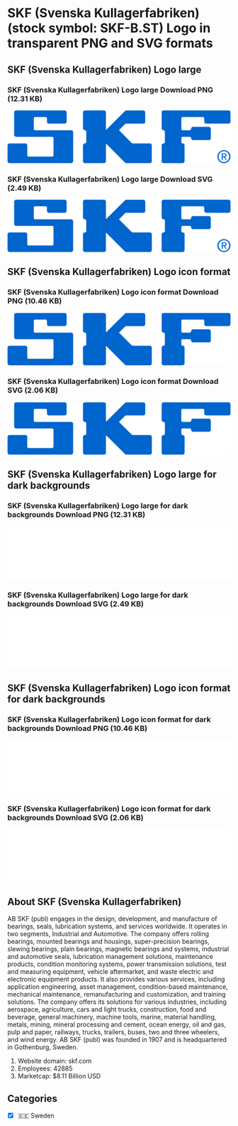# SKF (Svenska Kullagerfabriken) (stock symbol: SKF-B.ST) Logo in transparent PNG and SVG formats

## SKF (Svenska Kullagerfabriken) Logo large

### SKF (Svenska Kullagerfabriken) Logo large Download PNG (12.31 KB)

![SKF (Svenska Kullagerfabriken) Logo large Download PNG (12.31 KB)](/img/orig/SKF-B.ST_BIG-70f6ab89.png)

### SKF (Svenska Kullagerfabriken) Logo large Download SVG (2.49 KB)

![SKF (Svenska Kullagerfabriken) Logo large Download SVG (2.49 KB)](/img/orig/SKF-B.ST_BIG-738090df.svg)

## SKF (Svenska Kullagerfabriken) Logo icon format

### SKF (Svenska Kullagerfabriken) Logo icon format Download PNG (10.46 KB)

![SKF (Svenska Kullagerfabriken) Logo icon format Download PNG (10.46 KB)](/img/orig/SKF-B.ST-53a9780f.png)

### SKF (Svenska Kullagerfabriken) Logo icon format Download SVG (2.06 KB)

![SKF (Svenska Kullagerfabriken) Logo icon format Download SVG (2.06 KB)](/img/orig/SKF-B.ST-2ad1a80a.svg)

## SKF (Svenska Kullagerfabriken) Logo large for dark backgrounds

### SKF (Svenska Kullagerfabriken) Logo large for dark backgrounds Download PNG (12.31 KB)

![SKF (Svenska Kullagerfabriken) Logo large for dark backgrounds Download PNG (12.31 KB)](/img/orig/SKF-B.ST_BIG.D-92b29886.png)

### SKF (Svenska Kullagerfabriken) Logo large for dark backgrounds Download SVG (2.49 KB)

![SKF (Svenska Kullagerfabriken) Logo large for dark backgrounds Download SVG (2.49 KB)](/img/orig/SKF-B.ST_BIG.D-495a0731.svg)

## SKF (Svenska Kullagerfabriken) Logo icon format for dark backgrounds

### SKF (Svenska Kullagerfabriken) Logo icon format for dark backgrounds Download PNG (10.46 KB)

![SKF (Svenska Kullagerfabriken) Logo icon format for dark backgrounds Download PNG (10.46 KB)](/img/orig/SKF-B.ST.D-66cd92a0.png)

### SKF (Svenska Kullagerfabriken) Logo icon format for dark backgrounds Download SVG (2.06 KB)

![SKF (Svenska Kullagerfabriken) Logo icon format for dark backgrounds Download SVG (2.06 KB)](/img/orig/SKF-B.ST.D-aa3bab0b.svg)

## About SKF (Svenska Kullagerfabriken)

AB SKF (publ) engages in the design, development, and manufacture of bearings, seals, lubrication systems, and services worldwide. It operates in two segments, Industrial and Automotive. The company offers rolling bearings, mounted bearings and housings, super-precision bearings, slewing bearings, plain bearings, magnetic bearings and systems, industrial and automotive seals, lubrication management solutions, maintenance products, condition monitoring systems, power transmission solutions, test and measuring equipment, vehicle aftermarket, and waste electric and electronic equipment products. It also provides various services, including application engineering, asset management, condition-based maintenance, mechanical maintenance, remanufacturing and customization, and training solutions. The company offers its solutions for various industries, including aerospace, agriculture, cars and light trucks, construction, food and beverage, general machinery, machine tools, marine, material handling, metals, mining, mineral processing and cement, ocean energy, oil and gas, pulp and paper, railways, trucks, trailers, buses, two and three wheelers, and wind energy. AB SKF (publ) was founded in 1907 and is headquartered in Gothenburg, Sweden.

1. Website domain: skf.com
2. Employees: 42885
3. Marketcap: $8.11 Billion USD


## Categories
- [x] 🇸🇪 Sweden
